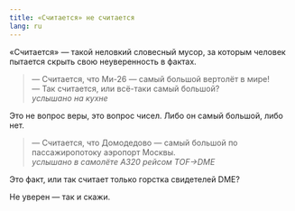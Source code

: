 ```yaml
---
title: «Считается» не считается
lang: ru
---
```

«Считается» — такой неловкий словесный мусор, за которым
человек пытается скрыть свою неуверенность в фактах.

> — Считается, что Ми-26 — самый большой вертолёт в мире!  
> — Так считается, или всё-таки самый большой?  
> *услышано на кухне*

Это не вопрос веры, это вопрос чисел. Либо он самый большой,
либо нет.

> — Считается, что Домодедово — самый большой по пассажиропотоку
>   аэропорт Москвы.  
> *услышано в самолёте A320 рейсом TOF→DME*

Это факт, или так считает только горстка свидетелей DME?

Не уверен — так и скажи.